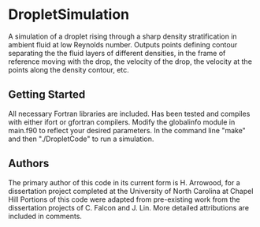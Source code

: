 # DropletSimulation

A simulation of a droplet rising through a sharp density stratification in ambient fluid at low Reynolds number. Outputs points defining
contour separating the the fluid layers of different densities, in the frame of reference moving with the drop, the velocity of the
drop, the velocity at the points along the density contour, etc. 

## Getting Started

All necessary Fortran libraries are included. Has been tested and compiles with either ifort or gfortran compilers. Modify the 
globalinfo module in main.f90 to reflect your desired parameters. In the command line "make" and then "./DropletCode" to run a simulation. 

## Authors

The primary author of this code in its current form is H. Arrowood, for a dissertation project completed at the University of North 
Carolina at Chapel Hill
Portions of this code were adapted from pre-existing work from the dissertation projects of C. Falcon and J. Lin. More detailed
attributions are included in comments. 


